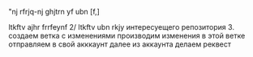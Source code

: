  "nj rfrjq-nj ghjtrn yf ubn [f,]

  ltkftv ajhr frrfeynf
  2/ ltkftv ubn rkjy интересуещего репозитория 
  3. создаем ветка с изменениями производим изменения в этой ветке
  отправляем в свой акккаунт
  далее из аккаунта делаем реквест